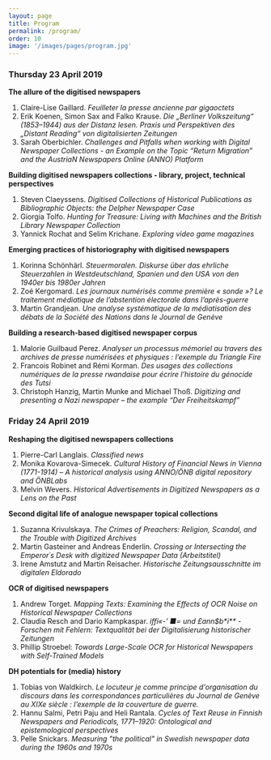 ```yaml
---
layout: page
title: Program
permalink: /program/
order: 10
image: '/images/pages/program.jpg'
---
```


### Thursday 23 April 2019

**The allure of the digitised newspapers**
1. Claire-Lise Gaillard. _Feuilleter la presse ancienne par gigaoctets_
2. Erik Koenen, Simon Sax and Falko Krause. _Die „Berliner Volkszeitung“ (1853–1944) aus der Distanz lesen. Praxis und Perspektiven des „Distant Reading“ von digitalisierten Zeitungen_
3. Sarah Oberbichler. _Challenges and Pitfalls when working with Digital Newspaper Collections - an Example on the Topic “Return Migration” and the AustriaN Newspapers Online (ANNO) Platform_



**Building digitised newspapers collections  - library, project, technical perspectives**
1. Steven Claeyssens. _Digitised Collections of Historical Publications as Bibliographic Objects: the Delpher Newspaper Case_
2. Giorgia Tolfo. _Hunting for Treasure: Living with Machines and the British Library Newspaper Collection_
3. Yannick Rochat and Selim Krichane. _Exploring video game magazines_



**Emerging practices of historiography with digitised newspapers**
1. Korinna Schönhärl. _Steuermoralen. Diskurse über das ehrliche Steuerzahlen in Westdeutschland, Spanien und den USA von den 1940er bis 1980er Jahren_
2. Zoé Kergomard. _Les journaux numérisés comme première « sonde »? Le traitement médiatique de l’abstention électorale dans l’après-guerre_
3. Martin Grandjean. _Une analyse systématique de la médiatisation des débats de la Société des Nations dans le Journal de Genève_



**Building a research-based digitised newspaper corpus**
1. Malorie Guilbaud Perez. _Analyser un processus mémoriel au travers des archives de presse numérisées et physiques : l’exemple du Triangle Fire_
2. Francois Robinet and Rémi Korman. _Des usages des collections numériques de la presse rwandaise pour écrire l’histoire du génocide des Tutsi_
3. Christoph Hanzig, Martin Munke and Michael Thoß. _Digitizing and presenting a Nazi newspaper – the example “Der Freiheitskampf”_

### Friday 24 April 2019

**Reshaping the digitised newspapers collections**
1. Pierre-Carl Langlais. _Classified news_
2. Monika Kovarova-Simecek. _Cultural History of Financial News in Vienna (1771-1914) – A historical analysis using ANNO/ÖNB digital repository and ÖNBLabs_
3. Melvin Wevers. _Historical Advertisements in Digitized Newspapers as a Lens on the Past_



**Second digital life of analogue newspaper topical collections**
1. Suzanna Krivulskaya. _The Crimes of Preachers: Religion, Scandal, and the Trouble with Digitized Archives_
2. Martin Gasteiner and Andreas Enderlin. _Crossing or Intersecting the Emperor´s Desk with digitized Newspaper Data (Arbeitstitel)_
3. Irene Amstutz and Martin Reisacher. _Historische Zeitungsausschnitte im digitalen Eldorado_

**OCR of digitised newspapers**
1. Andrew Torget. _Mapping Texts: Examining the Effects of OCR Noise on Historical Newspaper Collections_
2. Claudia Resch and Dario Kampkaspar. _iffi«-' ■= und £ann$b*i** - Forschen mit Fehlern: Textqualität bei der Digitalisierung historischer Zeitungen_
3. Phillip Stroebel: _Towards Large-Scale OCR for Historical Newspapers with Self-Trained Models_



**DH potentials for (media) history**
1. Tobias von Waldkirch. _Le locuteur je comme principe d'organisation du discours dans les correspondances particulières du Journal de Genève au XIXe siècle : l’exemple de la couverture de guerre._
2. Hannu Salmi, Petri Paju and Heli Rantala. _Cycles of Text Reuse in Finnish Newspapers and Periodicals, 1771–1920: Ontological and epistemological perspectives_
3. Pelle Snickars. _Measuring "the political" in Swedish newspaper data during the 1960s and 1970s_
